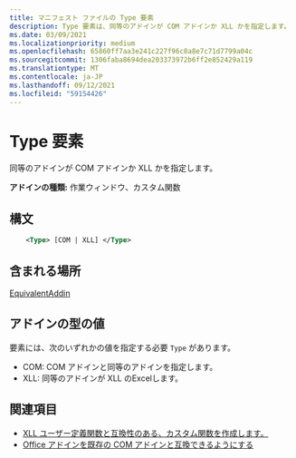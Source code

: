 ```yaml
---
title: マニフェスト ファイルの Type 要素
description: Type 要素は、同等のアドインが COM アドインか XLL かを指定します。
ms.date: 03/09/2021
ms.localizationpriority: medium
ms.openlocfilehash: 65860ff7aa3e241c227f96c8a8e7c71d7799a04c
ms.sourcegitcommit: 1306faba8694dea203373972b6ff2e852429a119
ms.translationtype: MT
ms.contentlocale: ja-JP
ms.lasthandoff: 09/12/2021
ms.locfileid: "59154426"
---
```

# <a name="type-element"></a>Type 要素

同等のアドインが COM アドインか XLL かを指定します。

**アドインの種類:** 作業ウィンドウ、カスタム関数

## <a name="syntax"></a>構文

```XML
    <Type> [COM | XLL] </Type>  
```

## <a name="contained-in"></a>含まれる場所

[EquivalentAddin](equivalentaddin.md)

## <a name="add-in-type-values"></a>アドインの型の値

要素には、次のいずれかの値を指定する必要 `Type` があります。

- COM: COM アドインと同等のアドインを指定します。
- XLL: 同等のアドインが XLL のExcelします。

## <a name="see-also"></a>関連項目

- [XLL ユーザー定義関数と互換性のある、カスタム関数を作成します。](../../excel/make-custom-functions-compatible-with-xll-udf.md)
- [Office アドインを既存の COM アドインと互換できるようにする](../../develop/make-office-add-in-compatible-with-existing-com-add-in.md)